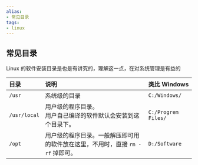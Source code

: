 ```yaml
---
alias: 
- 常见目录
tags: 
- linux
---
```


## 常见目录

Linux 的软件安装目录是也是有讲究的，理解这一点，在对系统管理是有益的

| 目录 | 说明 | 类比 Windows |
| :- | :- | :- |
| `/usr` | 系统级的目录 | `C:/Windows/` |
| `/usr/local` | 用户级的程序目录。<br>用户自己编译的软件默认会安装到这个目录下。 | `C:/Progrem Files/`| 
| `/opt` | 用户级的程序目录。一般解压即可用的软件放在这里，不用时，直接 `rm -rf` 掉即可。| `D:/Software` | 


